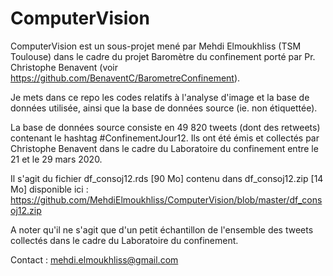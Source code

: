 # ComputerVision

ComputerVision est un sous-projet mené par Mehdi Elmoukhliss (TSM Toulouse) dans le cadre du projet Baromètre du confinement porté par Pr. Christophe Benavent (voir https://github.com/BenaventC/BarometreConfinement).

Je mets dans ce repo les codes relatifs à l'analyse d'image et la base de données utilisée, ainsi que la base de données source (ie. non étiquettée).

La base de données source consiste en 49 820 tweets (dont des retweets) contenant le hashtag #ConfinementJour12. Ils ont été émis et collectés par Christophe Benavent dans le cadre du Laboratoire du confinement entre le 21 et le 29 mars 2020.

Il s'agit du fichier df_consoj12.rds [90 Mo] contenu dans df_consoj12.zip [14 Mo] disponible ici : https://github.com/MehdiElmoukhliss/ComputerVision/blob/master/df_consoj12.zip

A noter qu'il ne s'agit que d'un petit échantillon de l'ensemble des tweets collectés dans le cadre du Laboratoire du confinement.

Contact : mehdi.elmoukhliss@gmail.com

